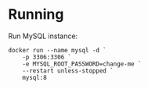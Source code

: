 # Running

Run MySQL instance:

```
docker run --name mysql -d `
    -p 3306:3306 `
    -e MYSQL_ROOT_PASSWORD=change-me `
    --restart unless-stopped `
    mysql:8
```